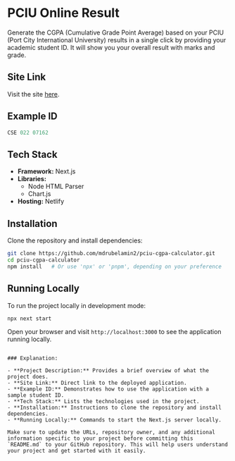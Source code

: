 # PCIU Online Result

Generate the CGPA (Cumulative Grade Point Average) based on your PCIU (Port City International University) results in a single click by providing your academic student ID. It will show you your overall result with marks and grade.

## Site Link

Visit the site [here](https://pciu-cgpa-calculator.vercel.app/).

## Example ID

```javascript
CSE 022 07162
```

## Tech Stack

- **Framework:** Next.js
- **Libraries:**
  - Node HTML Parser
  - Chart.js
- **Hosting:** Netlify

## Installation

Clone the repository and install dependencies:

```bash
git clone https://github.com/mdrubelamin2/pciu-cgpa-calculator.git
cd pciu-cgpa-calculator
npm install   # Or use 'npx' or 'pnpm', depending on your preference
```

## Running Locally

To run the project locally in development mode:

```bash
npx next start
```

Open your browser and visit `http://localhost:3000` to see the application running locally.

```

### Explanation:

- **Project Description:** Provides a brief overview of what the project does.
- **Site Link:** Direct link to the deployed application.
- **Example ID:** Demonstrates how to use the application with a sample student ID.
- **Tech Stack:** Lists the technologies used in the project.
- **Installation:** Instructions to clone the repository and install dependencies.
- **Running Locally:** Commands to start the Next.js server locally.

Make sure to update the URLs, repository owner, and any additional information specific to your project before committing this `README.md` to your GitHub repository. This will help users understand your project and get started with it easily.
 
